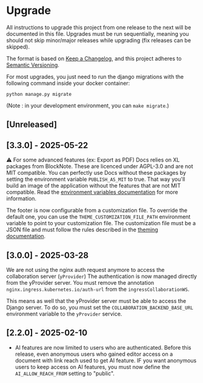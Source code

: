 # Upgrade

All instructions to upgrade this project from one release to the next will be
documented in this file. Upgrades must be run sequentially, meaning you should
not skip minor/major releases while upgrading (fix releases can be skipped).

The format is based on [Keep a Changelog](https://keepachangelog.com/en/1.0.0/),
and this project adheres to [Semantic Versioning](https://semver.org/spec/v2.0.0.html).

For most upgrades, you just need to run the django migrations with
the following command inside your docker container:

`python manage.py migrate`

(Note : in your development environment, you can `make migrate`.)

## [Unreleased]

## [3.3.0] - 2025-05-22

⚠️ For some advanced features (ex: Export as PDF) Docs relies on XL packages from BlockNote. These are licenced under AGPL-3.0 and are not MIT compatible. You can perfectly use Docs without these packages by setting the environment variable `PUBLISH_AS_MIT` to true. That way you'll build an image of the application without the features that are not MIT compatible. Read the [environment variables documentation](/docs/docs/env.md) for more information.

The footer is now configurable from a customization file. To override the default one, you can
use the `THEME_CUSTOMIZATION_FILE_PATH` environment variable to point to your customization file.
The customization file must be a JSON file and must follow the rules described in the
[theming documentation](docs/theming.md).

## [3.0.0] - 2025-03-28

We are not using the nginx auth request anymore to access the collaboration server (`yProvider`)
The authentication is now managed directly from the yProvider server.
You must remove the annotation `nginx.ingress.kubernetes.io/auth-url` from the `ingressCollaborationWS`.

This means as well that the yProvider server must be able to access the Django server.
To do so, you must set the `COLLABORATION_BACKEND_BASE_URL` environment variable to the `yProvider`
service.

## [2.2.0] - 2025-02-10

- AI features are now limited to users who are authenticated. Before this release, even anonymous
  users who gained editor access on a document with link reach used to get AI feature.
  IF you want anonymous users to keep access on AI features, you must now define the
  `AI_ALLOW_REACH_FROM` setting to "public".
